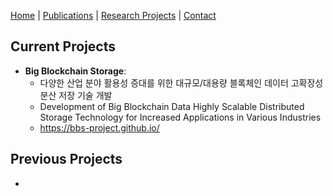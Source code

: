 [Home](index.md) | [Publications](publications.md) | [Research Projects](projects.md) | [Contact](contact.md)

## Current Projects
- **Big Blockchain Storage**: 
  * 다양한 산업 분야 활용성 증대를 위한 대규모/대용량 블록체인 데이터 고확장성 분산 저장 기술 개발
  * Development of Big Blockchain Data Highly Scalable Distributed Storage Technology for Increased Applications in Various Industries
  * https://bbs-project.github.io/

## Previous Projects
-  